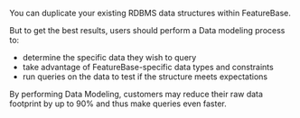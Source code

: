You can duplicate your existing RDBMS data structures within FeatureBase.

But to get the best results, users should perform a Data modeling process to:
* determine the specific data they wish to query
* take advantage of FeatureBase-specific data types and constraints
* run queries on the data to test if the structure meets expectations

By performing Data Modeling, customers may reduce their raw data footprint by up to 90% and thus make queries even faster.
